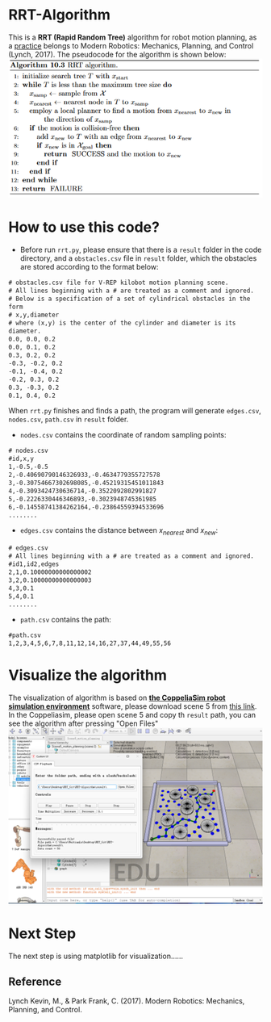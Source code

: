 # RRT-Algorithm
This is a **RRT (Rapid Random Tree)** algorithm for robot motion planning, as a [practice](https://hades.mech.northwestern.edu/index.php/Sampling-Based_Planning) belongs to Modern Robotics: Mechanics, Planning, and Control (Lynch, 2017).
The pseudocode for the algorithm is shown below:
![RRT-Algorithm/image/pseudocode.png](image/pseudocode.png)

# How to use this code?
- Before run `rrt.py`, please ensure that there is a `result` folder in the code directory, and a `obstacles.csv` file in `result` folder, which the obstacles are stored according to the format below:
```csv
# obstacles.csv file for V-REP kilobot motion planning scene.
# All lines beginning with a # are treated as a comment and ignored.
# Below is a specification of a set of cylindrical obstacles in the form
# x,y,diameter
# where (x,y) is the center of the cylinder and diameter is its diameter.
0.0, 0.0, 0.2
0.0, 0.1, 0.2
0.3, 0.2, 0.2
-0.3, -0.2, 0.2
-0.1, -0.4, 0.2
-0.2, 0.3, 0.2
0.3, -0.3, 0.2
0.1, 0.4, 0.2
```

When `rrt.py` finishes and finds a path, the program will generate `edges.csv`, `nodes.csv`, `path.csv` in `result` folder.
- `nodes.csv` contains the coordinate of random sampling points:
```
# nodes.csv
#id,x,y
1,-0.5,-0.5
2,-0.40690790146326933,-0.4634779355727578
3,-0.30754667302698085,-0.45219315451011843
4,-0.3093424730636714,-0.3522092802991827
5,-0.2226330446346893,-0.3023948745361985
6,-0.14558741384262164,-0.23864559394533696
........
```

- `edges.csv` contains the distance between $x_{nearest}$ and $x_{new}$:
```
# edges.csv
# All lines beginning with a # are treated as a comment and ignored.
#id1,id2,edges
2,1,0.10000000000000002
3,2,0.10000000000000003
4,3,0.1
5,4,0.1
........
```

- `path.csv` contains the path:
```
#path.csv
1,2,3,4,5,6,7,8,11,12,14,16,27,37,44,49,55,56
```

# Visualize the algorithm
The visualization of algorithm is based on [**the CoppeliaSim robot simulation environment**](https://www.coppeliarobotics.com/) software, please download scene 5 from [this link](https://hades.mech.northwestern.edu/index.php/CoppeliaSim_Introduction).
In the Coppeliasim, please open scene 5 and copy th `result` path, you can see the algorithm after pressing "Open Files"
![alt text](image/CoppliaSim.png)

# Next Step
The next step is using matplotlib for visualization......

## Reference
Lynch Kevin, M., & Park Frank, C. (2017). Modern Robotics: Mechanics, Planning, and Control.